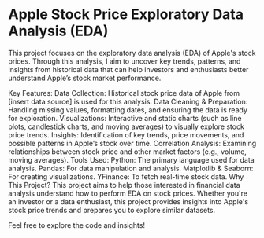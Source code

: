 # Apple Stock Price Exploratory Data Analysis (EDA)


This project focuses on the exploratory data analysis (EDA) of Apple's stock prices. Through this analysis, I aim to uncover key trends, patterns, and insights from historical data that can help investors and enthusiasts better understand Apple’s stock market performance.

Key Features:
Data Collection: Historical stock price data of Apple from [insert data source] is used for this analysis.
Data Cleaning & Preparation: Handling missing values, formatting dates, and ensuring the data is ready for exploration.
Visualizations: Interactive and static charts (such as line plots, candlestick charts, and moving averages) to visually explore stock price trends.
Insights: Identification of key trends, price movements, and possible patterns in Apple’s stock over time.
Correlation Analysis: Examining relationships between stock price and other market factors (e.g., volume, moving averages).
Tools Used:
Python: The primary language used for data analysis.
Pandas: For data manipulation and analysis.
Matplotlib & Seaborn: For creating visualizations.
YFinance: To fetch real-time stock data.
Why This Project?
This project aims to help those interested in financial data analysis understand how to perform EDA on stock prices. Whether you're an investor or a data enthusiast, this project provides insights into Apple's stock price trends and prepares you to explore similar datasets.

Feel free to explore the code and insights!
